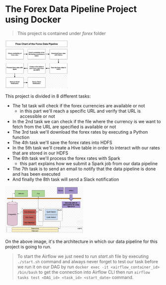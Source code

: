# The Forex Data Pipeline Project using Docker

> This project is contained under *forex* folder

<img src="/files/images/img20.png" height="40%" width="40%" />

This project is divided in 8 different tasks:

- The 1st task will check if the forex currencies are available or not
    - in this part we'll reach a specific URL and verify that URL is accessible or not
- In the 2nd task we can check if the file where the currency is we want to fetch from the URL are specified is available or not
- The 3rd task we'll download the forex rates by executing a Python function
- The 4th task we'll save the forex rates into HDFS
- In the 5th task we'll create a Hive table in order to interact with our rates that are stored in our HDFS
- The 6th task we'll process the forex rates with Spark
    - this part explains how we submit a Spark job from our data pipeline
- The 7th task is to send an email to notify that the data pipeline is done and has been executed
- And finally the 8th task will send a Slack notification



<img src="/files/images/img21.png" height="50%" width="50%" />

On the above image, it's the architecture in which our data pipeline for this project is going to run.


> To start the Airflow we just need to run *start.sh* file by executing `./start.sh` command and always never forget to test our task before we run it on our DAG by run `docker exec -it <airflow_container_id> /bin/bash` to get the connection into Airflow CLI then run `airflow tasks test <DAG_id> <task_id> <start_date>` command.